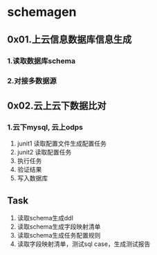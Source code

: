 # schemagen

## 0x01.上云信息数据库信息生成

### 1.读取数据库schema

### 2.对接多数据源

## 0x02.云上云下数据比对

### 1.云下mysql, 云上odps

1. junit1 读取配置文件生成配置任务
2. junit2 读取配置任务
3. 执行任务
4. 验证结果
5. 写入数据库


## Task

1. 读取schema生成ddl
2. 读取schema生成字段映射清单
3. 读取schema生成任务配置规则
4. 读取字段映射清单，测试sql case，生成测试报告
